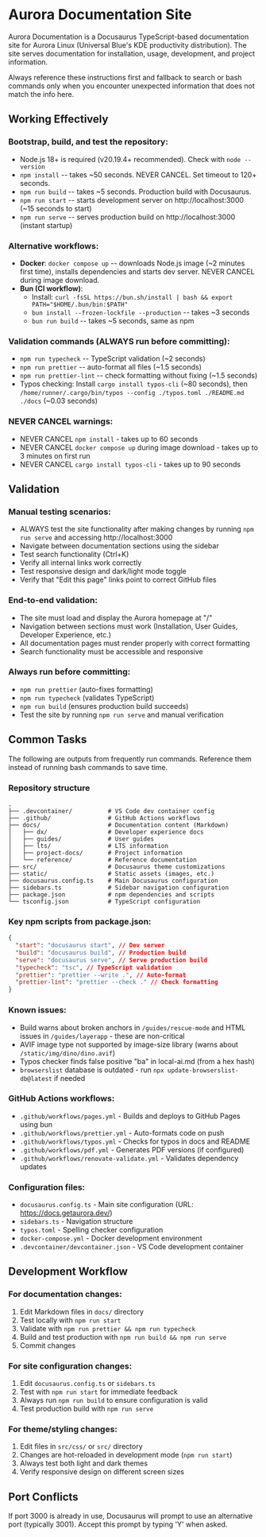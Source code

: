 # Aurora Documentation Site

Aurora Documentation is a Docusaurus TypeScript-based documentation site for Aurora Linux (Universal Blue's KDE productivity distribution). The site serves documentation for installation, usage, development, and project information.

Always reference these instructions first and fallback to search or bash commands only when you encounter unexpected information that does not match the info here.

## Working Effectively

### Bootstrap, build, and test the repository:

- Node.js 18+ is required (v20.19.4+ recommended). Check with `node --version`
- `npm install` -- takes ~50 seconds. NEVER CANCEL. Set timeout to 120+ seconds.
- `npm run build` -- takes ~5 seconds. Production build with Docusaurus.
- `npm run start` -- starts development server on http://localhost:3000 (~15 seconds to start)
- `npm run serve` -- serves production build on http://localhost:3000 (instant startup)

### Alternative workflows:

- **Docker**: `docker compose up` -- downloads Node.js image (~2 minutes first time), installs dependencies and starts dev server. NEVER CANCEL during image download.
- **Bun (CI workflow)**:
  - Install: `curl -fsSL https://bun.sh/install | bash && export PATH="$HOME/.bun/bin:$PATH"`
  - `bun install --frozen-lockfile --production` -- takes ~3 seconds
  - `bun run build` -- takes ~5 seconds, same as npm

### Validation commands (ALWAYS run before committing):

- `npm run typecheck` -- TypeScript validation (~2 seconds)
- `npm run prettier` -- auto-format all files (~1.5 seconds)
- `npm run prettier-lint` -- check formatting without fixing (~1.5 seconds)
- Typos checking: Install `cargo install typos-cli` (~80 seconds), then `/home/runner/.cargo/bin/typos --config ./typos.toml ./README.md ./docs` (~0.03 seconds)

### NEVER CANCEL warnings:

- NEVER CANCEL `npm install` - takes up to 60 seconds
- NEVER CANCEL `docker compose up` during image download - takes up to 3 minutes on first run
- NEVER CANCEL `cargo install typos-cli` - takes up to 90 seconds

## Validation

### Manual testing scenarios:

- ALWAYS test the site functionality after making changes by running `npm run serve` and accessing http://localhost:3000
- Navigate between documentation sections using the sidebar
- Test search functionality (Ctrl+K)
- Verify all internal links work correctly
- Test responsive design and dark/light mode toggle
- Verify that "Edit this page" links point to correct GitHub files

### End-to-end validation:

- The site must load and display the Aurora homepage at "/"
- Navigation between sections must work (Installation, User Guides, Developer Experience, etc.)
- All documentation pages must render properly with correct formatting
- Search functionality must be accessible and responsive

### Always run before committing:

- `npm run prettier` (auto-fixes formatting)
- `npm run typecheck` (validates TypeScript)
- `npm run build` (ensures production build succeeds)
- Test the site by running `npm run serve` and manual verification

## Common Tasks

The following are outputs from frequently run commands. Reference them instead of running bash commands to save time.

### Repository structure

```
.
├── .devcontainer/          # VS Code dev container config
├── .github/                # GitHub Actions workflows
├── docs/                   # Documentation content (Markdown)
│   ├── dx/                 # Developer experience docs
│   ├── guides/             # User guides
│   ├── lts/                # LTS information
│   ├── project-docs/       # Project information
│   └── reference/          # Reference documentation
├── src/                    # Docusaurus theme customizations
├── static/                 # Static assets (images, etc.)
├── docusaurus.config.ts    # Main Docusaurus configuration
├── sidebars.ts             # Sidebar navigation configuration
├── package.json            # npm dependencies and scripts
└── tsconfig.json           # TypeScript configuration
```

### Key npm scripts from package.json:

```json
{
  "start": "docusaurus start", // Dev server
  "build": "docusaurus build", // Production build
  "serve": "docusaurus serve", // Serve production build
  "typecheck": "tsc", // TypeScript validation
  "prettier": "prettier --write .", // Auto-format
  "prettier-lint": "prettier --check ." // Check formatting
}
```

### Known issues:

- Build warns about broken anchors in `/guides/rescue-mode` and HTML issues in `/guides/layerapp` - these are non-critical
- AVIF image type not supported by image-size library (warns about `/static/img/dino/dino.avif`)
- Typos checker finds false positive "ba" in local-ai.md (from a hex hash)
- `browserslist` database is outdated - run `npx update-browserslist-db@latest` if needed

### GitHub Actions workflows:

- `.github/workflows/pages.yml` - Builds and deploys to GitHub Pages using bun
- `.github/workflows/prettier.yml` - Auto-formats code on push
- `.github/workflows/typos.yml` - Checks for typos in docs and README
- `.github/workflows/pdf.yml` - Generates PDF versions (if configured)
- `.github/workflows/renovate-validate.yml` - Validates dependency updates

### Configuration files:

- `docusaurus.config.ts` - Main site configuration (URL: https://docs.getaurora.dev/)
- `sidebars.ts` - Navigation structure
- `typos.toml` - Spelling checker configuration
- `docker-compose.yml` - Docker development environment
- `.devcontainer/devcontainer.json` - VS Code development container

## Development Workflow

### For documentation changes:

1. Edit Markdown files in `docs/` directory
2. Test locally with `npm run start`
3. Validate with `npm run prettier && npm run typecheck`
4. Build and test production with `npm run build && npm run serve`
5. Commit changes

### For site configuration changes:

1. Edit `docusaurus.config.ts` or `sidebars.ts`
2. Test with `npm run start` for immediate feedback
3. Always run `npm run build` to ensure configuration is valid
4. Test production build with `npm run serve`

### For theme/styling changes:

1. Edit files in `src/css/` or `src/` directory
2. Changes are hot-reloaded in development mode (`npm run start`)
3. Always test both light and dark themes
4. Verify responsive design on different screen sizes

## Port Conflicts

If port 3000 is already in use, Docusaurus will prompt to use an alternative port (typically 3001). Accept this prompt by typing 'Y' when asked.
